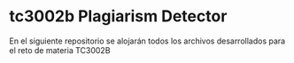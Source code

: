 # tc3002b Plagiarism Detector
En el siguiente repositorio se alojarán todos los archivos desarrollados para el reto de materia TC3002B

